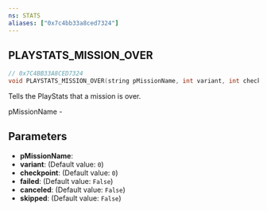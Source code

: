 ```yaml
---
ns: STATS
aliases: ["0x7c4bb33a8ced7324"]
---
```

## PLAYSTATS_MISSION_OVER

```c
// 0x7C4BB33A8CED7324
void PLAYSTATS_MISSION_OVER(string pMissionName, int variant, int checkpoint, bool failed, bool canceled, bool skipped);
```

Tells the PlayStats that a mission is over.

pMissionName -


## Parameters
* **pMissionName**: 
* **variant**: (Default value: `0`)
* **checkpoint**: (Default value: `0`)
* **failed**: (Default value: `False`)
* **canceled**: (Default value: `False`)
* **skipped**: (Default value: `False`)
